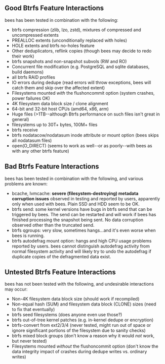 Good Btrfs Feature Interactions
-------------------------------

bees has been tested in combination with the following:

* btrfs compression (zlib, lzo, zstd), mixtures of compressed and uncompressed extents
* PREALLOC extents (unconditionally replaced with holes)
* HOLE extents and btrfs no-holes feature
* Other deduplicators, reflink copies (though bees may decide to redo their work)
* btrfs snapshots and non-snapshot subvols (RW and RO)
* Concurrent file modification (e.g. PostgreSQL and sqlite databases, build daemons)
* all btrfs RAID profiles
* IO errors during dedupe (read errors will throw exceptions, bees will catch them and skip over the affected extent)
* Filesystems mounted *with* the flushoncommit option (system crashes, power failures OK)
* 4K filesystem data block size / clone alignment
* 64-bit and 32-bit host CPUs (amd64, x86, arm)
* Huge files (>1TB--although Btrfs performance on such files isn't great in general)
* filesystems up to 30T+ bytes, 100M+ files
* btrfs receive
* btrfs nodatacow/nodatasum inode attribute or mount option (bees skips all nodatasum files)
* open(O_DIRECT) (seems to work as well--or as poorly--with bees as with any other btrfs feature)

Bad Btrfs Feature Interactions
------------------------------

bees has been tested in combination with the following, and various problems are known:

* bcache, lvmcache:  **severe (filesystem-destroying) metadata corruption
  issues** observed in testing and reported by users, apparently only when
  used with bees.  Plain SSD and HDD seem to be OK.
* btrfs send:  some kernel versions have bugs in btrfs send that can be
  triggered by bees.  The send can be restarted and will work if bees
  has finished processing the snapshot being sent.  No data corruption
  observed other than the truncated send.
* btrfs qgroups:  very slow, sometimes hangs...and it's even worse when
  bees is running.
* btrfs autodefrag mount option:  hangs and high CPU usage problems
  reported by users.  bees cannot distinguish autodefrag activity from
  normal filesystem activity and will likely try to undo the autodefrag
  if duplicate copies of the defragmented data exist.

Untested Btrfs Feature Interactions
-----------------------------------

bees has not been tested with the following, and undesirable interactions may occur:

* Non-4K filesystem data block size (should work if recompiled)
* Non-equal hash (SUM) and filesystem data block (CLONE) sizes (need to fix that eventually)
* btrfs seed filesystems (does anyone even use those?)
* btrfs out-of-tree kernel patches (e.g. in-kernel dedupe or encryption)
* btrfs-convert from ext2/3/4 (never tested, might run out of space or ignore significant portions of the filesystem due to sanity checks)
* btrfs mixed block groups (don't know a reason why it would *not* work, but never tested)
* Filesystems mounted *without* the flushoncommit option (don't know the data integrity impact of crashes during dedupe writes vs. ordinary writes)
